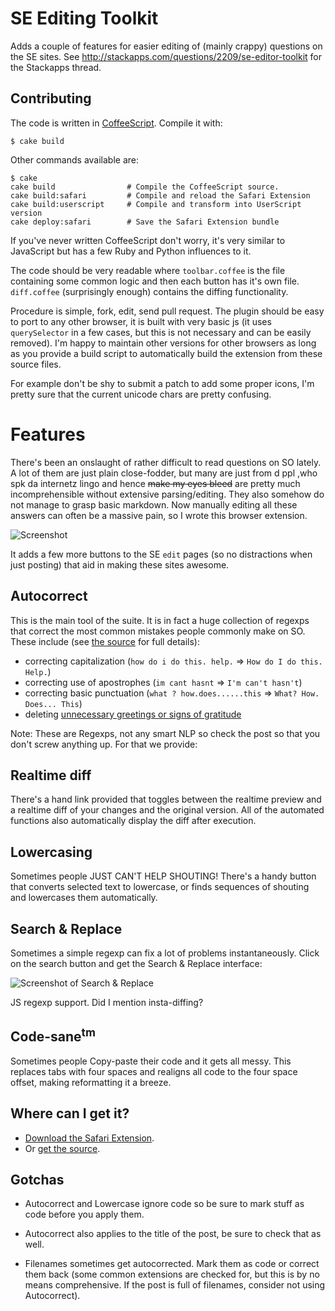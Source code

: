 SE Editing Toolkit
==================

Adds a couple of features for easier editing of (mainly crappy) questions on the SE sites. See http://stackapps.com/questions/2209/se-editor-toolkit for the Stackapps thread.

Contributing
------------

The code is written in [CoffeeScript](http://jashkenas.github.com/coffee-script/). Compile it with:

    $ cake build
    
Other commands available are:

    $ cake
    cake build                # Compile the CoffeeScript source.
    cake build:safari         # Compile and reload the Safari Extension
    cake build:userscript     # Compile and transform into UserScript version
    cake deploy:safari        # Save the Safari Extension bundle
    
    
If you've never written CoffeeScript don't worry, it's very similar to JavaScript but has a few Ruby and Python influences to it.

The code should be very readable where `toolbar.coffee` is the file containing some common logic and then each button has it's own file. `diff.coffee` (surprisingly enough) contains the diffing functionality.

Procedure is simple, fork, edit, send pull request. The plugin should be easy to port to any other browser, it is built with very basic js (it uses `querySelector` in a few cases, but this is not necessary and can be easily removed). I'm happy to maintain other versions for other browsers as long as you provide a build script to automatically build the extension from these source files.

For example don't be shy to submit a patch to add some proper icons, I'm pretty sure that the current unicode chars are pretty confusing.

Features
========

There's been an onslaught of rather difficult to read questions on SO lately. A lot of them are just plain close-fodder, but many are just from d ppl ,who spk da internetz lingo and hence <strike>make my eyes bleed</strike> are pretty much incomprehensible  without extensive parsing/editing. They also somehow do not manage to grasp basic markdown. Now manually editing all these answers can often be a massive pain, so I wrote this browser extension.

![Screenshot][1]

It adds a few more buttons to the SE `edit` pages (so no distractions when just posting) that aid in making these sites awesome.

Autocorrect
-----------

This is the main tool of the suite. It is in fact a huge collection of regexps that correct the most common mistakes people commonly make on SO. These include (see [the source][2] for full details):

- correcting capitalization (`how do i do this. help.` => `How do I do this. Help.`)
- correcting use of apostrophes (`im cant hasnt` => `I'm can't hasn't`)
- correcting basic punctuation (`what ? how.does......this` => `What? How. Does... This`)
- deleting [unnecessary greetings or signs of gratitude][3]

Note: These are Regexps, not any smart NLP so check the post so that you don't screw anything up. For that we provide:

Realtime diff
-------------

There's a hand link provided that toggles between the realtime preview and a realtime diff of your changes and the original version. All of the automated functions also automatically display the diff after execution.

Lowercasing
-----------

Sometimes people JUST CAN'T HELP SHOUTING! There's a handy button that converts selected text to lowercase, or finds sequences of shouting and lowercases them automatically.

Search & Replace
----------------

Sometimes a simple regexp can fix a lot of problems instantaneously. Click on the search button and get the Search & Replace interface:

![Screenshot of Search & Replace][4]

JS regexp support. Did I mention insta-diffing?


Code-sane<sup>tm</sup>
---------------------

Sometimes people Copy-paste their code and it gets all messy. This replaces tabs with four spaces and realigns all code to the four space offset, making reformatting it a breeze.

Where can I get it?
-----------

- [Download the Safari Extension][5].
- Or [get the source][6].

Gotchas
-------

- Autocorrect and Lowercase ignore code so be sure to mark stuff as code before you apply them.
- Autocorrect also applies to the title of the post, be sure to check that as well.
- Filenames sometimes get autocorrected. Mark them as code or correct them back (some common extensions are checked for, but this is by no means comprehensive. If the post is full of filenames, consider not using Autocorrect).


  [1]: http://i.imgur.com/4k5f4.png
  [2]: https://github.com/gampleman/SE-Editor-Toolkit/blob/master/autocorrect.js
  [3]: http://meta.stackoverflow.com/questions/2950
  [4]: http://i.imgur.com/tKf1k.png
  [5]: https://github.com/downloads/gampleman/SE-Editor-Toolkit/safari-v1.safariextz
  [6]: https://github.com/gampleman/SE-Editor-Toolkit